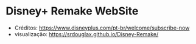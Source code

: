 # Disney+ Remake WebSite
- Créditos: 
https://www.disneyplus.com/pt-br/welcome/subscribe-now
- visualização:
https://srdouglax.github.io/Disney-Remake/
